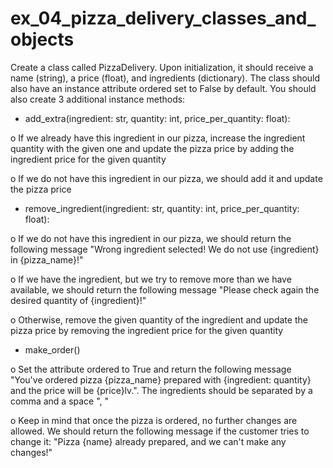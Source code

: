 # ex_04_pizza_delivery_classes_and_objects

Create a class called PizzaDelivery. Upon initialization, it should receive a name (string), a price (float), and ingredients (dictionary). The class should also have an instance attribute ordered set to False by default. You should also create 3 additional instance methods:

- add_extra(ingredient: str, quantity: int, price_per_quantity: float):

o If we already have this ingredient in our pizza, increase the ingredient quantity with the given one and update the pizza price by adding the ingredient price for the given quantity

o If we do not have this ingredient in our pizza, we should add it and update the pizza price

- remove_ingredient(ingredient: str, quantity: int, price_per_quantity: float):

o If we do not have this ingredient in our pizza, we should return the following message "Wrong ingredient selected! We do not use {ingredient} in {pizza_name}!"

o If we have the ingredient, but we try to remove more than we have available, we should return the following message "Please check again the desired quantity of {ingredient}!"

o Otherwise, remove the given quantity of the ingredient and update the pizza price by removing the ingredient price for the given quantity

- make_order()

o Set the attribute ordered to True and return the following message "You've ordered pizza {pizza_name} prepared with {ingredient: quantity} and the price will be {price}lv.". The ingredients should be separated by a comma and a space ", "

o Keep in mind that once the pizza is ordered, no further changes are allowed. We should return the following message if the customer tries to change it: "Pizza {name} already prepared, and we can't make any changes!"

